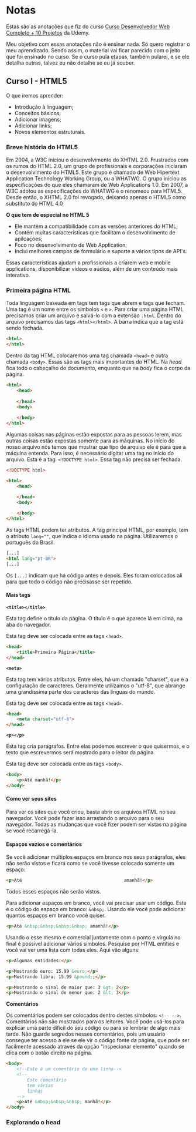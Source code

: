 # Notas

Estas são as anotações que fiz do curso [Curso Desenvolvedor Web Completo + 10 Projetos](https://www.udemy.com/course/curso-desenvolvedor-web-completo/) da Udemy.

Meu objetivo com essas anotações não é ensinar nada. Só quero registrar o meu aprendizado. Sendo assim, o material vai ficar parecido com o jeito que foi ensinado no curso. Se o curso pula etapas, também pularei, e se ele detalha outras, talvez eu não detalhe se eu já souber.

## Curso I - HTML5

O que iremos aprender:

* Introdução à linguagem;
* Conceitos básicos;
* Adicionar imagens;
* Adicionar links;
* Novos elementos estruturais.

### Breve história do HTML5

Em 2004, a W3C iniciou o desenvolvimento do XHTML 2.0. Frustrados com os rumos do HTML 2.0, um grupo de profissionais e corporações iniciaram o desenvolvimento do HTML5. Este grupo é chamado de Web Hipertext Application Technology Working Group, ou a WHATWG. O grupo iniciou as especificações do que eles chamaram de Web Applications 1.0. Em 2007, a W3C adotou as especificações do WHATWG e o renomeou para HTML5. Desde então, o XHTML 2.0 foi revogado, deixando apenas o HTML5 como substituto do HTML 4.0

**O que tem de especial no HTML 5**

* Ele mantém a compatibilidade com as versões anteriores do HTML;
* Contém muitas características que facilitam o desenvolvimento de apilcações;
* Foco no desenvolvimento de Web Application;
* Inclui melhores campos de formulário e suporte a vários tipos de API's.

Essas características ajudam a profissionais a criarem web e mobile applications, disponibilizar vídeos e aúdios, além de um conteúdo mais interativo.

### Primeira página HTML

Toda linguagem baseada em tags tem tags que abrem e tags que fecham. Uma tag é um nome entre os símbolos `<` e `>`. Para criar uma página HTML precisamos criar um arquivo e salvá-lo com a extensão `.html`. Dentro do arquivo precisamos das tags `<html></html>`. A barra indica que a tag está sendo fechada.

```html
<html>
</html>
```

Dentro da tag HTML colocaremos uma tag chamada `<head>` e outra chamada `<body>`. Essas são as tags mais importantes do HTML. Na *head* fica todo o cabeçalho do documento, enquanto que na *body* fica o corpo da página. 

```html
<html>
    <head>
        
    </head>
    <body>
        
    </body>
</html>
```

Algumas coisas nas páginas estão expostas para as pessoas lerem, mas outras coisas estão expostas somente para as máquinas. No início do nosso arquivo nós temos que mostrar que tipo de arquivo ele é para que a máquina entenda. Para isso, é necessário digitar uma tag no início do arquivo. Esta é a tag: `<!DOCTYPE html>`. Essa tag não precisa ser fechada.

```html
<!DOCTYPE html>

<html>
    <head>

    </head>
    <body>
        
    </body>
</html>
```

As tags HTML podem ter atributos. A tag principal HTML, por exemplo, tem o atributo `lang=""`, que indica o idioma usado na página. Utilizaremos o português do Brasil.

```html
[...]
<html lang="pt-BR">
[...]
```

Os `[...]` indicam que há código antes e depois. Eles foram colocados ali para que todo o código não precisasse ser repetido.

#### Mais tags

**`<title></title>`**

Esta tag define o título da página. O título é o que aparece lá em cima, na aba do navegador.

Esta tag deve ser colocada entre as tags `<head>`.

```html
<head>
    <title>Primeira Página</title>
</head>
```

**`<meta>`**

Esta tag tem vários atributos. Entre eles, há um chamado "charset", que é a configuração de caracteres. Geralmente utilizamos o "utf-8", que abrange uma grandíssima parte dos caracteres das línguas do mundo.

Esta tag deve ser colocada entre as tags `<head>`.

```html
<head>
    <meta charset="utf-8">
</head>
```

**`<p></p>`**

Esta tag cria parágrafos. Entre elas podemos escrever o que quisermos, e o texto que escrevermos será mostrado para o leitor da página.

Esta tag deve ser colocada entre as tags `<body>`.

```html
<body>
    <p>Até manhã!</p>
</body>
```

#### Como ver seus sites

Para ver os sites que você criou, basta abrir os arquivos HTML no seu navegador. Você pode fazer isso arrastando o arquivo para o seu navegador. Todas as mudanças que você fizer podem ser vistas na página se você recarregá-la.

#### Espaços vazios e comentários

Se você adicionar múltiplos espaços em branco nos seus parágrafos, eles não serão vistos e ficará como se você tivesse colocado somente um espaço:

```html
<p>Até                                       amanhã!</p>
```

Todos esses espaços não serão vistos.

Para adicionar espaços em branco, você vai precisar usar um código. Este é o código do espaço em branco: `&nbsp;`. Usando ele você pode adicionar quantos espaços em branco você quiser.

```html
<p>Até &nbsp;&nbsp;&nbsp;&nbsp; amanhã!</p>
```

Usando o esse mesmo e comercial juntamente com o ponto e vírgula no final é possível adicionar vários símbolos. Pesquise por HTML entities e você vai ver uma lista com todas eles. Aqui vão alguns:

```html
<p>Algumas entidades:</p>

<p>Mostrando euro: 15.99 &euro;</p>
<p>Mostrando libra: 15.99 &pound;;</p>

<p>Mostrando o sinal de maior que: 3 &gt; 2</p>
<p>Mostrando o sinal de menor que: 2 &lt; 3</p>
```

**Comentários**

Os comentários podem ser colocados dentro destes símbolos: `<!-- -->`. Comentários não são mostrados para os leitores. Você pode usá-los para explicar uma parte difícil do seu código ou para se lembrar de algo mais tarde. Não guarde segredos nesses comentários, pois um usuário consegue ter acesso a ele se ele vir o código fonte da página, que pode ser facilmente acessado através da opção "inspecionar elemento" quando se clica com o botão direito na página.

```html
<body>
    <!--Este é um comentário de uma linha-->
    <!--
        Este comentário
        tem várias
        linhas
    -->
    <p>Até &nbsp;&nbsp;&nbsp; manhã!</p>
</body>
```

### Explorando o head

```html

```
```html

```
```html

```